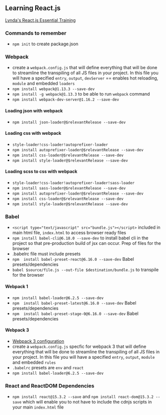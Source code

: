 ## Learning React.js 

[Lynda's React.js Essential Training](https://www.lynda.com/React-js-tutorials/React-js-Essential-Training/496905-2.html)

### Commands to remember

* `npm init` to create package.json

### Webpack

* create a `webpack.config.js` that will define everything that will be done to streamline the transpiling of all JS files in your project. In this file you will have a specified `entry`, `output`, `devServer` == enables hot reloading, `module` and embedded `loaders`
* `npm install webpack@1.13.3 --save-dev` 
* `npm install -g webpack@1.13.3` to  be able to run `webpack` command
* `npm install webpack-dev-server@1.16.2 --save-dev` 

#### Loading json with webpack

* `npm install json-loader@$relevantRelease --save-dev`

#### Loading css with webpack

*  `style-loader!css-loader!autoprefixer-loader`
*  `npm install autoprefixer-loader@$relevantRelease --save-dev`
*  `npm install css-loader@$relevantRelease --save-dev`
*  `npm install style-loader@$relevantRelease --save-dev`

#### Loading scss to css with webpack

*  `style-loader!css-loader!autoprefixer-loader!sass-loader`
*  `npm install sass-loader@$relevantRelease --save-dev`
*  `npm install autoprefixer-loader@$relevantRelease --save-dev`
*  `npm install css-loader@$relevantRelease --save-dev`
*  `npm install style-loader@$relevantRelease --save-dev`

### Babel

* `<script type="text/javascript" src="bundle.js"></script>` included in main html file, `index.html` to access browser ready files
* `npm install babel-cli@6.18.0 --save-dev` to install babel cli in the project so that pre-production build of jsx can occur. Prep of files for the browser 
* .babelrc file must include presets 
* `npm  install babel-preset-react@6.16.0 --save-dev` Babel presets/dependencies 
* `babel $source/file.js --out-file $destination/bundle.js` to transpile for the browser

#### Webpack 1

* `npm install babel-loader@6.2.5 --save-dev`
* `npm  install babel-preset-latest@6.16.0 --save-dev` Babel presets/dependencies 
* `npm  install babel-preset-stage-0@6.16.0 --save-dev` Babel presets/dependencies 

#### Webpack 3

* [Webpack 3 configuration](https://www.lynda.com/React-js-tutorials/Migrating-webpack-3/496905/663728-4.html?autoplay=true)
* create a `webpack.config.js` specfic for webpack 3 that will define everything that will be done to streamline the transpiling of all JS files in your project. In this file you will have a specified `entry`, `output`, `module` and embedded `rules`
* `.babelrc` presets are `env` and `react`
* `npm install babel-loader@6.2.5 --save-dev`

### React and ReactDOM Dependencies 

* `npm install react@15.3.2 --save` and `npm install react-dom@15.3.2 --save` which will enable you to not have to include the cdnjs scripts in your main `index.html` file